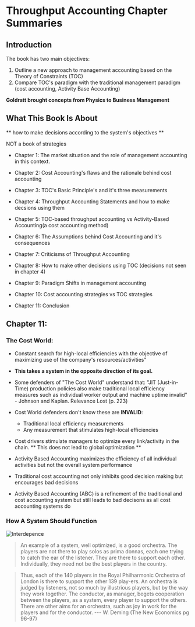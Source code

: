 # Throughput Accounting Chapter Summaries

## Introduction

The book has two main objectives:

1. Outline a new approach to management accounting based on the Theory of Constraints (TOC)
1. Compare TOC's paradigm with the traditional management paradigm (cost accounting, Activity Base Accounting)

**Goldratt brought concepts from Physics to Business Management**

## What This Book Is About

** how to make decisions according to the system's objectives **

NOT a book of strategies

- Chapter 1: The market situation and the role of management accounting in this context.

- Chapter 2: Cost Accounting's flaws and the rationale behind cost accounting

- Chapter 3: TOC's Basic Principle's and it's three measurements

- Chapter 4: Throughput Accounting Statements and how to make decsions using them

- Chapter 5: TOC-based throughput accounting vs Activity-Based Accounting(a cost accounting method)

- Chapter 6: The Assumptions behind Cost Accounting and it's consequences

- Chapter 7: Criticisms of Throughput Accounting

- Chapter 8: How to make other decisions using TOC (decisions not seen in chapter 4)

- Chapter 9: Paradigm Shifts in management accounting

- Chapter 10: Cost accounting strategies vs TOC strategies

- Chapter 11: Conclusion



## Chapter 11:

### The Cost World:
- Constant search for high-local efficiencies with the objective of maximizing use
of the company's resources/activities"

- **This takes a system in the opposite direction of its goal.**

- Some defenders of "The Cost World" understand that: "JIT (Just-in-Time) production
policies also make traditional local efficiency measures such as individual
worker output and machine uptime invalid" - Johnson and Kaplan. Relevance Lost (p. 223)

- Cost World defenders don't know these are **INVALID**:
  - Traditional local efficiency measurements
  - Any measurement that stimulates high-local efficiencies

- Cost drivers stimulate managers to optimize every link/activity in the chain.
** This does not lead to global optimization **

- Activity Based Accounting maximizes the efficiency of all individual activities
but not the overall system performance

- Traditional cost accounting not only inhibits good decision making but encourages bad decisions

- Activity Based Accounting (ABC) is a refinement of the traditional and cost accounting system
but still leads to bad decisons as all cost accounting systems do

### How A System Should Function


![Interdepence](/img/interdependence.png)


>An example of a system, well optimized, is a good orchestra. The players are
>not there to play solos as prima donnas, each one trying to catch the ear of
>the listener. They are there to support each other. Individually,
>they need not be the best players in the country.

>Thus, each of the 140 players in the Royal Philharmonic Orchestra of
>London is there to support the other 139 play-ers. An orchestra is judged
>by listeners, not so much by illustrious players, but by the way
>they work together. The conductor, as manager, begets cooperation between the
>players, as a system, every player to support the others. There
>are other aims for an orchestra, such as joy in work for the players
>and for the conductor. --- W. Deming (The New Economics pg 96-97)
